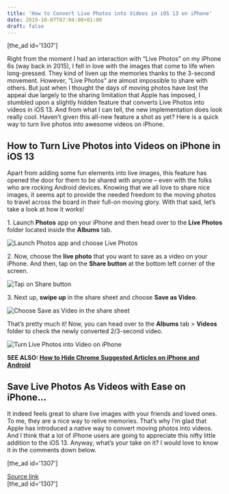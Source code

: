 ```yaml
---
title: 'How to Convert Live Photos into Videos in iOS 13 on iPhone'
date: 2019-10-07T07:04:00+01:00
draft: false
---
```


\[the\_ad id='1307'\]  
  

  

Right from the moment I had an interaction with “Live Photos” on my iPhone 6s (way back in 2015), I fell in love with the images that come to life when long-pressed. They kind of liven up the memories thanks to the 3-second movement. However, “Live Photos” are almost impossible to share with others. But just when I thought the days of moving photos have lost the appeal due largely to the sharing limitation that Apple has imposed, I stumbled upon a slightly hidden feature that converts Live Photos into videos in iOS 13. And from what I can tell, the new implementation does look really cool. Haven’t given this all-new feature a shot as yet? Here is a quick way to turn live photos into awesome videos on iPhone.  

How to Turn Live Photos into Videos on iPhone in iOS 13
-------------------------------------------------------

  

Apart from adding some fun elements into live images, this feature has opened the door for them to be shared with anyone – even with the folks who are rocking Android devices. Knowing that we all love to share nice images, it seems apt to provide the needed freedom to the moving photos to travel across the board in their full-on moving glory. With that said, let’s take a look at how it works!  

1\. Launch **Photos** app on your iPhone and then head over to the **Live Photos** folder located inside the **Albums** tab.  

![Launch Photos app and choose Live Photos](https://beebom.com/wp-content/uploads/2019/10/Launch-Photos-app-and-choose-Live-Photos.jpg)

2\. Now, choose the **live photo** that you want to save as a video on your iPhone. And then, tap on the **Share button** at the bottom left corner of the screen.  

![Tap on Share button](https://beebom.com/wp-content/uploads/2019/10/Tap-on-Share-button.jpg)

3\. Next up, **swipe up** in the share sheet and choose **Save as Video**.  

![Choose Save as Video in the share sheet](https://beebom.com/wp-content/uploads/2019/10/Choose-Save-as-Video-in-the-share-sheet.jpg)

That’s pretty much it! Now, you can head over to the **Albums** tab > **Videos** folder to check the newly converted 2/3-second video.

  
  

  

![Turn Live Photos into Video on iPhone](https://beebom.com/wp-content/uploads/2019/10/Turn-Live-Photos-into-Video-on-iPhone-.jpg)

**SEE ALSO: [How to Hide Chrome Suggested Articles on iPhone and Android](https://beebom.com/how-hide-chrome-suggested-articles-iphone-android/)**  

Save Live Photos As Videos with Ease on iPhone…
-----------------------------------------------

  

It indeed feels great to share live images with your friends and loved ones. To me, they are a nice way to relive memories. That’s why I’m glad that Apple has introduced a native way to convert moving photos into videos. And I think that a lot of iPhone users are going to appreciate this nifty little addition to the iOS 13. Anyway, what’s your take on it? I would love to know it in the comments down below.  

  
\[the\_ad id='1307'\]  
  
[Source link](https://beebom.com/how-convert-live-photos-into-videos-ios-13-iphone/)  
\[the\_ad id='1307'\]